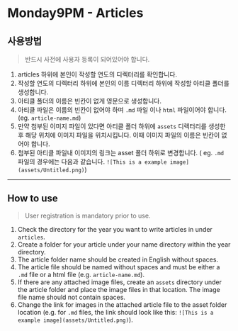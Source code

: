 # Monday9PM - Articles
## 사용방법
> 반드시 사전에 사용자 등록이 되어있어야 합니다.
1. articles 하위에 본인이 작성할 연도의 디렉터리를 확인합니다.
2. 작성할 연도의 디렉터리 하위에 본인의 이름 디렉터리 하위에 작성할 아티클 폴더를 생성합니다.
3. 아티클 폴더의 이름은 빈칸이 없게 영문으로 생성합니다.
4. 아티클 파일은 이름의 빈칸이 없어야 하며 `.md` 파일 이나 `html` 파일이어야 합니다.(eg. `article-name.md`)
5. 만약 첨부된 이미지 파일이 있다면 아티클 폴더 하위에 `assets` 디렉터리를 생성한 후 해당 위치에 이미지 파일을 위치시킵니다. 이때 이미지 파일의 이름은 빈칸이 없어야 합니다.
6. 첨부된 아티클 파일내 이미지의 링크는 asset 폴더 하위로 변경합니다. ( eg. `.md` 파일의 경우에는 다음과 같습니다. `![This is a example image](assets/Untitled.png)`)

---

## How to use

> User registration is mandatory prior to use.

1. Check the directory for the year you want to write articles in under `articles`.
2. Create a folder for your article under your name directory within the year directory.
3. The article folder name should be created in English without spaces.
4. The article file should be named without spaces and must be either a `.md` file or a html file (e.g. `article-name.md`).
5. If there are any attached image files, create an `assets` directory under the article folder and place the image files in that location. The image file name should not contain spaces.
6. Change the link for images in the attached article file to the asset folder location (e.g. for `.md` files, the link should look like this: `![This is a example image](assets/Untitled.png)`).